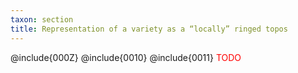 ```yaml
---
taxon: section
title: Representation of a variety as a “locally” ringed topos
---
```


@include{000Z}
@include{0010}
@include{0011}
<span style="color:red">TODO</span>
